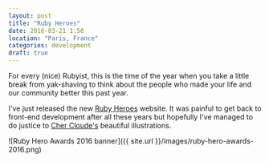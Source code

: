 ```yaml
---
layout: post
title: "Ruby Heroes"
date: 2016-03-21 1:56
location: "Paris, France"
categories: development
draft: true
---
```


For every (nice) Rubyist, this is the time of the year when you take a little
break from yak-shaving to think about the people who made your life and our
community better this past year.

I've just released the new [Ruby Heroes](http://rubyheroes.com/) website. It was
painful to get back to front-end development after all these years but hopefully
I've managed to do justice to [Cher Cloude's](https://dribbble.com/chercloude)
beautiful illustrations.

![Ruby Hero Awards 2016 banner]({{ site.url }}/images/ruby-hero-awards-2016.png)


